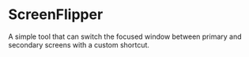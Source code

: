 # ScreenFlipper
A simple tool that can switch the focused window between primary and secondary screens with a custom shortcut.
